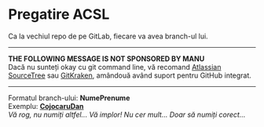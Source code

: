 ﻿# Pregatire ACSL
 Ca la vechiul repo de pe GitLab, fiecare va avea branch-ul lui.

 ---
 **THE FOLLOWING MESSAGE IS NOT SPONSORED BY MANU**  
 Dacă nu sunteți okay cu git command line, vă recomand [Atlassian SourceTree](https://www.sourcetreeapp.com/) sau [GitKraken](https://www.gitkraken.com/), amândouă având suport pentru GitHub integrat.


 ---
 Formatul branch-ului: **NumePrenume**  
 Exemplu: [**CojocaruDan**](https://github.com/dancojocaru2000/ACSL2017Pregatire/tree/CojocaruDan)  
 *Vă rog, nu numiți altfel... Vă implor! Nu cer mult... Doar să numiți corect...*